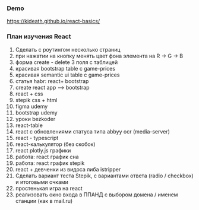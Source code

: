 ### Demo
https://kideath.github.io/react-basics/

### План изучения React

1. Сделать с роутингом несколько страниц
2. при нажатии на кнопку менять цвет фона элемента на R -> G -> B
3. форма create - delete 3 поля с таблицей
4. красивая bootstrap table c game-prices
5. красивая semantic ui table с game-prices
6. статья habr: react+ bootstrap
7. create react app --> bootstrap
8. react + css
9. stepik css + html
10. figma udemy
11. bootstrap udemy
12. уроки bezkoder
13. react-table
14. react с обновлениями статуса типа abbyy ocr (media-server)
15. react - typescript
16. react-калькулятор (без скобок)
17. react plotly.js графики
18. работа: react график сна
18. работа: react график stepik
19. react + девченки из видоса либа istripper
20. Сделать вариант теста Stepik, с вариантами ответа (radio / checkbox) и итоговыми очками
21. простенькая игра на react
22. реализовать окно входа в ППАНД с выбором домена / именем станции (как в mail.ru)